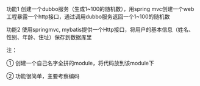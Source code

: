功能1 创建一个dubbo服务（生成1~100的随机数），用spring mvc创建一个web工程暴露一个http接口，通过调用dubbo服务返回一个1~100的随机数

功能2 使用springmvc, mybatis提供一个Http接口，将用户的基本信息（姓名、性别、年龄、住址）保存到数据库里

注： 

① 创建一个自己名字全拼的module，将代码放到该module下

② 功能很简单，主要考察编码
